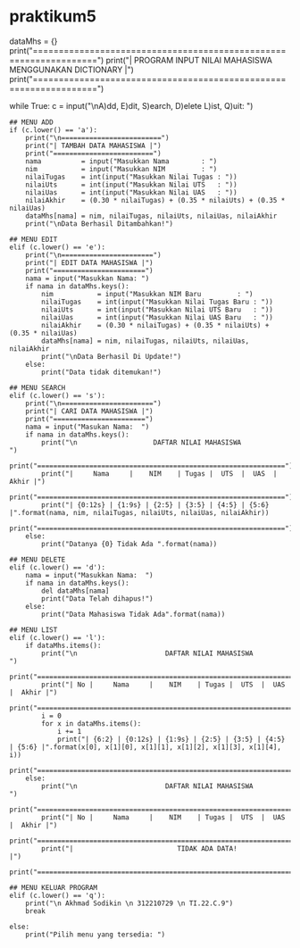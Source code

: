 # praktikum5
dataMhs = {}
print("==================================================================")
print("|      PROGRAM INPUT NILAI MAHASISWA MENGGUNAKAN DICTIONARY      |")
print("==================================================================")

while True:
    c = input("\nA)dd, E)dit, S)earch, D)elete L)ist, Q)uit: ")

    ## MENU ADD
    if (c.lower() == 'a'):
        print("\n=========================")
        print("| TAMBAH DATA MAHASISWA |")
        print("=========================")
        nama          = input("Masukkan Nama        : ")
        nim           = input("Masukkan NIM         : ")
        nilaiTugas    = int(input("Masukkan Nilai Tugas : "))
        nilaiUts      = int(input("Masukkan Nilai UTS   : "))
        nilaiUas      = int(input("Masukkan Nilai UAS   : "))
        nilaiAkhir    = (0.30 * nilaiTugas) + (0.35 * nilaiUts) + (0.35 * nilaiUas)
        dataMhs[nama] = nim, nilaiTugas, nilaiUts, nilaiUas, nilaiAkhir
        print("\nData Berhasil Ditambahkan!")

    ## MENU EDIT
    elif (c.lower() == 'e'):
        print("\n=======================")
        print("| EDIT DATA MAHASISWA |")
        print("=======================")
        nama = input("Masukkan Nama: ")
        if nama in dataMhs.keys():
            nim           = input("Masukkan NIM Baru         : ")
            nilaiTugas    = int(input("Masukkan Nilai Tugas Baru : "))
            nilaiUts      = int(input("Masukkan Nilai UTS Baru   : "))
            nilaiUas      = int(input("Masukkan Nilai UAS Baru   : "))
            nilaiAkhir    = (0.30 * nilaiTugas) + (0.35 * nilaiUts) + (0.35 * nilaiUas)
            dataMhs[nama] = nim, nilaiTugas, nilaiUts, nilaiUas, nilaiAkhir
            print("\nData Berhasil Di Update!")
        else:
            print("Data tidak ditemukan!")

    ## MENU SEARCH
    elif (c.lower() == 's'):
        print("\n=======================")
        print("| CARI DATA MAHASISWA |")
        print("=======================")
        nama = input("Masukan Nama:  ")
        if nama in dataMhs.keys():
            print("\n                   DAFTAR NILAI MAHASISWA                   ")
            print("==============================================================")
            print("|     Nama     |    NIM    | Tugas |  UTS  |  UAS  |  Akhir |")
            print("==============================================================")
            print("| {0:12s} | {1:9s} | {2:5} | {3:5} | {4:5} | {5:6} |".format(nama, nim, nilaiTugas, nilaiUts, nilaiUas, nilaiAkhir))
            print("==============================================================")
        else:
            print("Datanya {0} Tidak Ada ".format(nama))

    ## MENU DELETE
    elif (c.lower() == 'd'):
        nama = input("Masukkan Nama:  ")
        if nama in dataMhs.keys():
            del dataMhs[nama]
            print("Data Telah dihapus!")
        else:
            print("Data Mahasiswa Tidak Ada".format(nama))

    ## MENU LIST
    elif (c.lower() == 'l'):
        if dataMhs.items():
            print("\n                      DAFTAR NILAI MAHASISWA                    ")
            print("==================================================================")
            print("| No |     Nama     |    NIM    | Tugas |  UTS  |  UAS  |  Akhir |")
            print("==================================================================")
            i = 0
            for x in dataMhs.items():
                i += 1
                print("| {6:2} | {0:12s} | {1:9s} | {2:5} | {3:5} | {4:5} | {5:6} |".format(x[0], x[1][0], x[1][1], x[1][2], x[1][3], x[1][4], i))
            print("==================================================================")
        else:
            print("\n                      DAFTAR NILAI MAHASISWA                    ")
            print("==================================================================")
            print("| No |     Nama     |    NIM    | Tugas |  UTS  |  UAS  |  Akhir |")
            print("==================================================================")
            print("|                          TIDAK ADA DATA!                       |")
            print("==================================================================")

    ## MENU KELUAR PROGRAM
    elif (c.lower() == 'q'):
        print("\n Akhmad Sodikin \n 312210729 \n TI.22.C.9")
        break

    else:
        print("Pilih menu yang tersedia: ")

